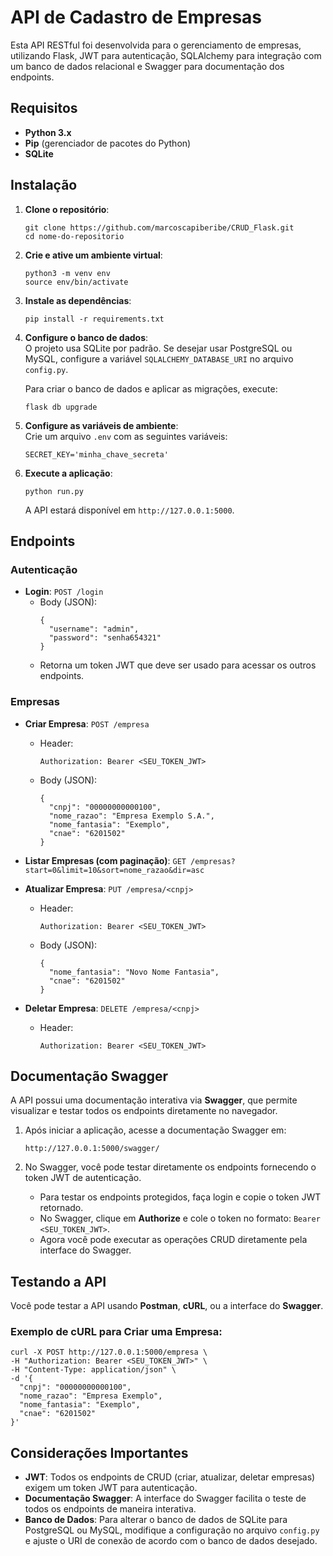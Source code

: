 <h1 class="code-line" data-line-start=0 data-line-end=1 ><a id="API_de_Cadastro_de_Empresas_0"></a>API de Cadastro de Empresas</h1>
<p class="has-line-data" data-line-start="2" data-line-end="3">Esta API RESTful foi desenvolvida para o gerenciamento de empresas, utilizando Flask, JWT para autenticação, SQLAlchemy para integração com um banco de dados relacional e Swagger para documentação dos endpoints.</p>
<h2 class="code-line" data-line-start=4 data-line-end=5 ><a id="Requisitos_4"></a>Requisitos</h2>
<ul>
<li class="has-line-data" data-line-start="6" data-line-end="7"><strong>Python 3.x</strong></li>
<li class="has-line-data" data-line-start="7" data-line-end="8"><strong>Pip</strong> (gerenciador de pacotes do Python)</li>
<li class="has-line-data" data-line-start="8" data-line-end="10"><strong>SQLite</strong></li>
</ul>
<h2 class="code-line" data-line-start=10 data-line-end=11 ><a id="Instalao_10"></a>Instalação</h2>
<ol>
<li class="has-line-data" data-line-start="12" data-line-end="18">
<p class="has-line-data" data-line-start="12" data-line-end="13"><strong>Clone o repositório</strong>:</p>
<pre><code class="has-line-data" data-line-start="14" data-line-end="17" class="language-bash">git <span class="hljs-built_in">clone</span> https://github.com/marcoscapiberibe/CRUD_Flask.git
<span class="hljs-built_in">cd</span> nome-do-repositorio
</code></pre>
</li>
<li class="has-line-data" data-line-start="18" data-line-end="24">
<p class="has-line-data" data-line-start="18" data-line-end="19"><strong>Crie e ative um ambiente virtual</strong>:</p>
<pre><code class="has-line-data" data-line-start="20" data-line-end="23" class="language-bash">python3 -m venv env
<span class="hljs-built_in">source</span> env/bin/activate
</code></pre>
</li>
<li class="has-line-data" data-line-start="24" data-line-end="29">
<p class="has-line-data" data-line-start="24" data-line-end="25"><strong>Instale as dependências</strong>:</p>
<pre><code class="has-line-data" data-line-start="26" data-line-end="28" class="language-bash">pip install -r requirements.txt
</code></pre>
</li>
<li class="has-line-data" data-line-start="29" data-line-end="37">
<p class="has-line-data" data-line-start="29" data-line-end="31"><strong>Configure o banco de dados</strong>:<br>
O projeto usa SQLite por padrão. Se desejar usar PostgreSQL ou MySQL, configure a variável <code>SQLALCHEMY_DATABASE_URI</code> no arquivo <code>config.py</code>.</p>
<p class="has-line-data" data-line-start="32" data-line-end="33">Para criar o banco de dados e aplicar as migrações, execute:</p>
<pre><code class="has-line-data" data-line-start="34" data-line-end="36" class="language-bash">flask db upgrade
</code></pre>
</li>
<li class="has-line-data" data-line-start="37" data-line-end="43">
<p class="has-line-data" data-line-start="37" data-line-end="39"><strong>Configure as variáveis de ambiente</strong>:<br>
Crie um arquivo <code>.env</code> com as seguintes variáveis:</p>
<pre><code class="has-line-data" data-line-start="40" data-line-end="42" class="language-bash">SECRET_KEY=<span class="hljs-string">'minha_chave_secreta'</span>
</code></pre>
</li>
<li class="has-line-data" data-line-start="43" data-line-end="50">
<p class="has-line-data" data-line-start="43" data-line-end="44"><strong>Execute a aplicação</strong>:</p>
<pre><code class="has-line-data" data-line-start="45" data-line-end="47" class="language-bash">python run.py
</code></pre>
<p class="has-line-data" data-line-start="48" data-line-end="49">A API estará disponível em <code>http://127.0.0.1:5000</code>.</p>
</li>
</ol>
<h2 class="code-line" data-line-start=50 data-line-end=51 ><a id="Endpoints_50"></a>Endpoints</h2>
<h3 class="code-line" data-line-start=52 data-line-end=53 ><a id="Autenticao_52"></a>Autenticação</h3>
<ul>
<li class="has-line-data" data-line-start="54" data-line-end="64"><strong>Login</strong>: <code>POST /login</code>
<ul>
<li class="has-line-data" data-line-start="55" data-line-end="62">Body (JSON):<pre><code class="has-line-data" data-line-start="57" data-line-end="62" class="language-json">{
  "<span class="hljs-attribute">username</span>": <span class="hljs-value"><span class="hljs-string">"admin"</span></span>,
  "<span class="hljs-attribute">password</span>": <span class="hljs-value"><span class="hljs-string">"senha654321"</span>
</span>}
</code></pre>
</li>
<li class="has-line-data" data-line-start="62" data-line-end="64">Retorna um token JWT que deve ser usado para acessar os outros endpoints.</li>
</ul>
</li>
</ul>
<h3 class="code-line" data-line-start=64 data-line-end=65 ><a id="Empresas_64"></a>Empresas</h3>
<ul>
<li class="has-line-data" data-line-start="66" data-line-end="81">
<p class="has-line-data" data-line-start="66" data-line-end="67"><strong>Criar Empresa</strong>: <code>POST /empresa</code></p>
<ul>
<li class="has-line-data" data-line-start="67" data-line-end="71">Header:<pre><code class="has-line-data" data-line-start="69" data-line-end="71">Authorization: Bearer &lt;SEU_TOKEN_JWT&gt;
</code></pre>
</li>
<li class="has-line-data" data-line-start="71" data-line-end="81">Body (JSON):<pre><code class="has-line-data" data-line-start="73" data-line-end="80" class="language-json">{
  "<span class="hljs-attribute">cnpj</span>": <span class="hljs-value"><span class="hljs-string">"00000000000100"</span></span>,
  "<span class="hljs-attribute">nome_razao</span>": <span class="hljs-value"><span class="hljs-string">"Empresa Exemplo S.A."</span></span>,
  "<span class="hljs-attribute">nome_fantasia</span>": <span class="hljs-value"><span class="hljs-string">"Exemplo"</span></span>,
  "<span class="hljs-attribute">cnae</span>": <span class="hljs-value"><span class="hljs-string">"6201502"</span>
</span>}
</code></pre>
</li>
</ul>
</li>
<li class="has-line-data" data-line-start="81" data-line-end="83">
<p class="has-line-data" data-line-start="81" data-line-end="82"><strong>Listar Empresas (com paginação)</strong>: <code>GET /empresas?start=0&amp;limit=10&amp;sort=nome_razao&amp;dir=asc</code></p>
</li>
<li class="has-line-data" data-line-start="83" data-line-end="96">
<p class="has-line-data" data-line-start="83" data-line-end="84"><strong>Atualizar Empresa</strong>: <code>PUT /empresa/&lt;cnpj&gt;</code></p>
<ul>
<li class="has-line-data" data-line-start="84" data-line-end="88">Header:<pre><code class="has-line-data" data-line-start="86" data-line-end="88">Authorization: Bearer &lt;SEU_TOKEN_JWT&gt;
</code></pre>
</li>
<li class="has-line-data" data-line-start="88" data-line-end="96">Body (JSON):<pre><code class="has-line-data" data-line-start="90" data-line-end="95" class="language-json">{
  "<span class="hljs-attribute">nome_fantasia</span>": <span class="hljs-value"><span class="hljs-string">"Novo Nome Fantasia"</span></span>,
  "<span class="hljs-attribute">cnae</span>": <span class="hljs-value"><span class="hljs-string">"6201502"</span>
</span>}
</code></pre>
</li>
</ul>
</li>
<li class="has-line-data" data-line-start="96" data-line-end="102">
<p class="has-line-data" data-line-start="96" data-line-end="97"><strong>Deletar Empresa</strong>: <code>DELETE /empresa/&lt;cnpj&gt;</code></p>
<ul>
<li class="has-line-data" data-line-start="97" data-line-end="102">Header:<pre><code class="has-line-data" data-line-start="99" data-line-end="101">Authorization: Bearer &lt;SEU_TOKEN_JWT&gt;
</code></pre>
</li>
</ul>
</li>
</ul>
<h2 class="code-line" data-line-start=102 data-line-end=103 ><a id="Documentao_Swagger_102"></a>Documentação Swagger</h2>
<p class="has-line-data" data-line-start="104" data-line-end="105">A API possui uma documentação interativa via <strong>Swagger</strong>, que permite visualizar e testar todos os endpoints diretamente no navegador.</p>
<ol>
<li class="has-line-data" data-line-start="106" data-line-end="111">
<p class="has-line-data" data-line-start="106" data-line-end="107">Após iniciar a aplicação, acesse a documentação Swagger em:</p>
<pre><code class="has-line-data" data-line-start="108" data-line-end="110">http://127.0.0.1:5000/swagger/
</code></pre>
</li>
<li class="has-line-data" data-line-start="111" data-line-end="117">
<p class="has-line-data" data-line-start="111" data-line-end="112">No Swagger, você pode testar diretamente os endpoints fornecendo o token JWT de autenticação.</p>
<ul>
<li class="has-line-data" data-line-start="113" data-line-end="114">Para testar os endpoints protegidos, faça login e copie o token JWT retornado.</li>
<li class="has-line-data" data-line-start="114" data-line-end="115">No Swagger, clique em <strong>Authorize</strong> e cole o token no formato: <code>Bearer &lt;SEU_TOKEN_JWT&gt;</code>.</li>
<li class="has-line-data" data-line-start="115" data-line-end="117">Agora você pode executar as operações CRUD diretamente pela interface do Swagger.</li>
</ul>
</li>
</ol>
<h2 class="code-line" data-line-start=117 data-line-end=118 ><a id="Testando_a_API_117"></a>Testando a API</h2>
<p class="has-line-data" data-line-start="119" data-line-end="120">Você pode testar a API usando <strong>Postman</strong>, <strong>cURL</strong>, ou a interface do <strong>Swagger</strong>.</p>
<h3 class="code-line" data-line-start=121 data-line-end=122 ><a id="Exemplo_de_cURL_para_Criar_uma_Empresa_121"></a>Exemplo de cURL para Criar uma Empresa:</h3>
<pre><code class="has-line-data" data-line-start="124" data-line-end="134" class="language-bash">curl -X POST http://<span class="hljs-number">127.0</span>.<span class="hljs-number">0.1</span>:<span class="hljs-number">5000</span>/empresa \
-H <span class="hljs-string">"Authorization: Bearer &lt;SEU_TOKEN_JWT&gt;"</span> \
-H <span class="hljs-string">"Content-Type: application/json"</span> \
<span class="hljs-operator">-d</span> <span class="hljs-string">'{
  "cnpj": "00000000000100",
  "nome_razao": "Empresa Exemplo",
  "nome_fantasia": "Exemplo",
  "cnae": "6201502"
}'</span>
</code></pre>
<h2 class="code-line" data-line-start=135 data-line-end=136 ><a id="Consideraes_Importantes_135"></a>Considerações Importantes</h2>
<ul>
<li class="has-line-data" data-line-start="137" data-line-end="138"><strong>JWT</strong>: Todos os endpoints de CRUD (criar, atualizar, deletar empresas) exigem um token JWT para autenticação.</li>
<li class="has-line-data" data-line-start="138" data-line-end="139"><strong>Documentação Swagger</strong>: A interface do Swagger facilita o teste de todos os endpoints de maneira interativa.</li>
<li class="has-line-data" data-line-start="139" data-line-end="140"><strong>Banco de Dados</strong>: Para alterar o banco de dados de SQLite para PostgreSQL ou MySQL, modifique a configuração no arquivo <code>config.py</code> e ajuste o URI de conexão de acordo com o banco de dados desejado.</li>
</ul>

